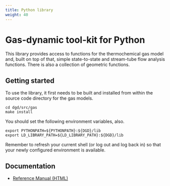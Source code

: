```yaml
---
title: Python library
weight: 40
---
```


# Gas-dynamic tool-kit for Python

This library provides access to functions for the thermochemical gas model
and, built on top of that, simple state-to-state and
stream-tube flow analysis functions.
There is also a collection of geometric functions.

## Getting started

To use the library, it first needs to be built and installed from within
the source code directory for the gas models.

    cd dgd/src/gas
    make install

You should set the following environment variables, also.

    export PYTHONPATH=${PYTHONPATH}:${DGD}/lib
    export LD_LIBRARY_PATH=${LD_LIBRARY_PATH}:${DGD}/lib


Remember to refresh your current shell (or log out and log back in) so
that your newly configured environment is available.


## Documentation

- [Reference Manual (HTML)](/html/library-reference-manual.html)


